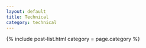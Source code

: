 ```yaml
---
layout: default
title: Technical
category: technical
---
```

{% include post-list.html category = page.category %}